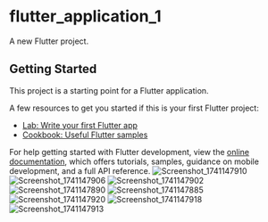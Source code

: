 # flutter_application_1

A new Flutter project.

## Getting Started

This project is a starting point for a Flutter application.

A few resources to get you started if this is your first Flutter project:

- [Lab: Write your first Flutter app](https://docs.flutter.dev/get-started/codelab)
- [Cookbook: Useful Flutter samples](https://docs.flutter.dev/cookbook)

For help getting started with Flutter development, view the
[online documentation](https://docs.flutter.dev/), which offers tutorials,
samples, guidance on mobile development, and a full API reference.
![Screenshot_1741147910](https://github.com/user-attachments/assets/6dcbefa3-ac6d-4654-9b3d-56b6564ccde4)
![Screenshot_1741147906](https://github.com/user-attachments/assets/b0dedcf2-c224-490e-9efe-b34b945235fb)
![Screenshot_1741147902](https://github.com/user-attachments/assets/4a95595e-60b5-42f4-b172-20982faaef35)
![Screenshot_1741147890](https://github.com/user-attachments/assets/df88279e-8138-49fc-b0c1-576c786b55ac)
![Screenshot_1741147885](https://github.com/user-attachments/assets/8b1ceb4b-8476-42f9-9032-b5426b84e2d8)
![Screenshot_1741147920](https://github.com/user-attachments/assets/6c669e98-7f0e-4e4d-8a2c-59803d9c1c01)
![Screenshot_1741147918](https://github.com/user-attachments/assets/376338f3-c99a-477b-83e6-133a0933e9dd)
![Screenshot_1741147913](https://github.com/user-attachments/assets/add3c769-7356-4284-9f94-076045f6005d)

